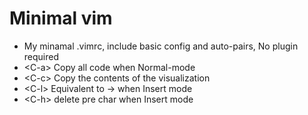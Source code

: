 # Minimal vim
+ My minamal .vimrc, include basic config and auto-pairs, No plugin required
+ \<C\-a\> Copy all code when Normal-mode
+ \<C\-c\> Copy the contents of the visualization 
+ \<C\-l\> Equivalent to -> when Insert mode
+ \<C\-h\> delete pre char when Insert mode 
